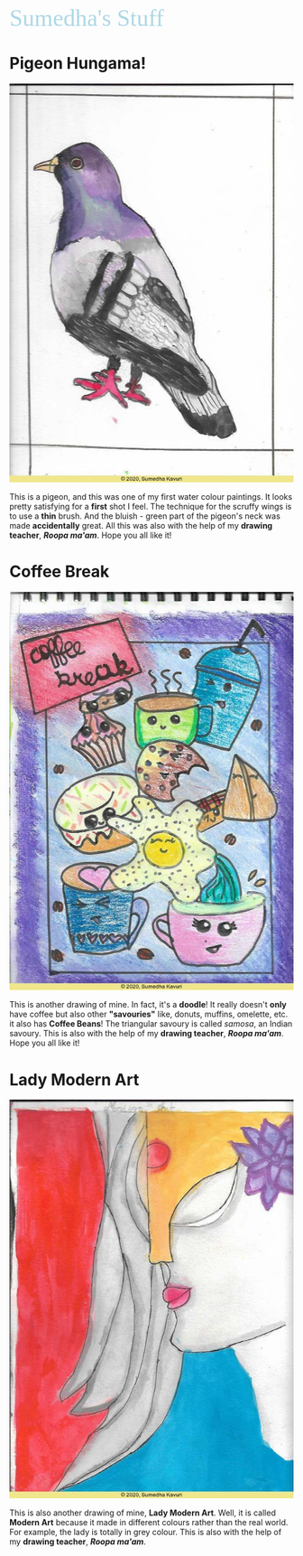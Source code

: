 <span style="font-family:Chilanka; font-size: 3em; color:lightblue"> Sumedha's Stuff</span>

# Pigeon Hungama!

![pigeon_copyright](../assets/images/drawings/pigeon_cpright.jpg)

This is a pigeon, and this was one of my first water colour paintings. It looks pretty satisfying for a **first** shot I feel. The technique for the scruffy wings is to use a **thin** brush. And the bluish - green part of the pigeon's neck was made **accidentally** great. All this was also with the help of my **drawing teacher**, ***Roopa ma'am***. Hope you all like it!



# Coffee Break

![coffee-break_copyright](../assets/images/drawings/coffee-break_cpright.jpg)

This is another drawing of mine. In fact, it's a **doodle**! It really doesn't **only** have coffee but also other **"savouries"** like, donuts, muffins, omelette, etc. it also has **Coffee Beans**! The triangular savoury is called *samosa*, an Indian savoury. This is also with the help of my **drawing teacher**, ***Roopa ma'am***. Hope you all like it!



# Lady Modern Art

![lady-modern-art_copyright](../assets/images/drawings/lady-modern-art_cpright.jpg) 

This is also another drawing of mine, **Lady Modern Art**. Well, it is called **Modern Art** because it made in different colours rather than the real world. For example, the lady is totally in grey colour. This is also with the help of my **drawing teacher**, ***Roopa ma'am***.





